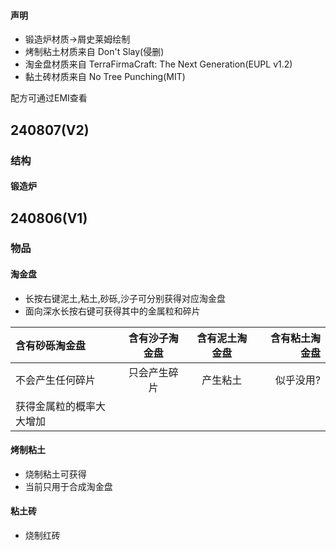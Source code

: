 #### 声明
* 锻造炉材质→屑史莱姆绘制
* 烤制粘土材质来自 Don't Slay(侵删)
* 淘金盘材质来自 TerraFirmaCraft: The Next Generation(EUPL v1.2)
* 黏土砖材质来自 No Tree Punching(MIT)

配方可通过EMI查看

## 240807(V2)
### 结构
#### 锻造炉

## 240806(V1)
### 物品
#### 淘金盘
- 长按右键泥土,粘土,砂砾,沙子可分别获得对应淘金盘
- 面向深水长按右键可获得其中的金属粒和碎片

| 含有砂砾淘金盘      | 含有沙子淘金盘 | 含有泥土淘金盘 | 含有粘土淘金盘 |
|:-------------|:-------:|:-------:|--------:|
| 不会产生任何碎片     | 只会产生碎片  |  产生粘土   |   似乎没用? |
| 获得金属粒的概率大大增加 |         |         |         |
#### 烤制粘土
* 烧制粘土可获得
* 当前只用于合成淘金盘
#### 粘土砖
* 烧制红砖